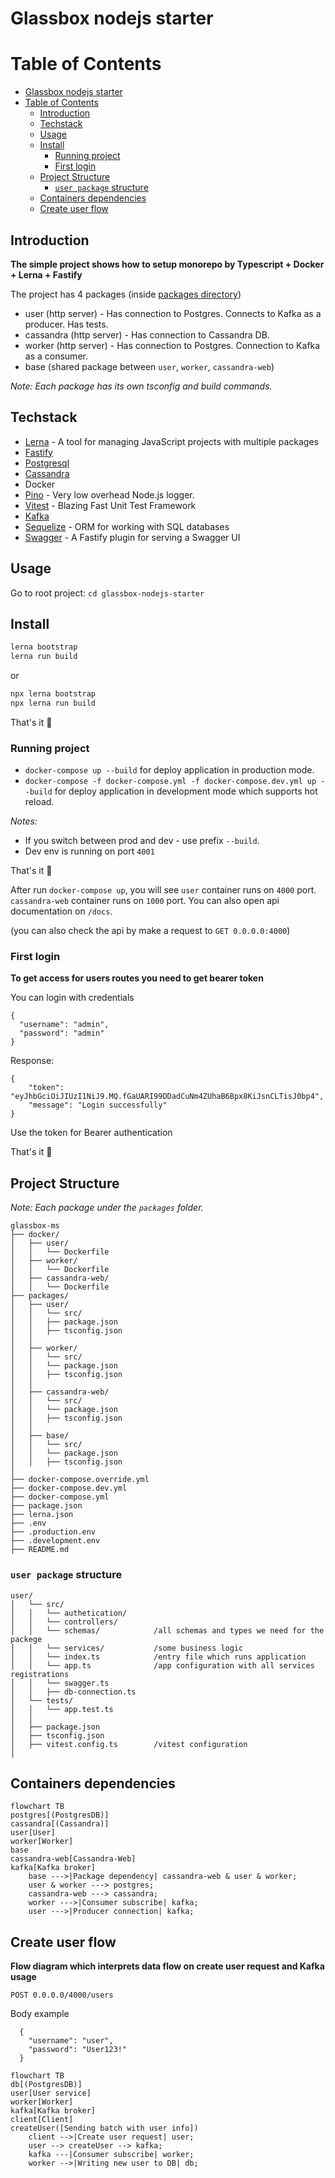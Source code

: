 # Glassbox nodejs starter


# Table of Contents

- [Glassbox nodejs starter](#glassbox-nodejs-starter)
- [Table of Contents](#table-of-contents)
  - [Introduction](#introduction)
  - [Techstack](#techstack)
  - [Usage](#usage)
  - [Install](#install)
    - [Running project](#running-project)
    - [First login](#first-login)
  - [Project Structure](#project-structure)
    - [`user package` structure](#user-package-structure)
  - [Containers dependencies](#containers-dependencies)
  - [Create user flow](#create-user-flow)

## Introduction

**The simple project shows how to setup monorepo by Typescript + Docker + Lerna + Fastify**

The project has 4 packages (inside [packages directory](https://github.com/nSoft-team/glassbox-nodejs-starter/tree/master/packages))

- user (http server) - Has connection to Postgres. Connects to Kafka as a producer. Has tests.
- cassandra (http server) - Has connection to Cassandra DB.
- worker (http server) - Has connection to Postgres. Connection to Kafka as a consumer.
- base (shared package between `user`,  `worker`, `cassandra-web`)

_Note: Each package has its own tsconfig and build commands._

## Techstack

- [Lerna](https://github.com/lerna/lerna) - A tool for managing JavaScript projects with multiple packages
- [Fastify](https://www.fastify.io/)
- [Postgresql](https://www.postgresql.org/)
- [Cassandra](https://cassandra.apache.org/_/index.html)
- Docker
- [Pino](https://github.com/pinojs/pino) - Very low overhead Node.js logger.
- [Vitest](https://vitest.dev/) - Blazing Fast Unit Test Framework
- [Kafka](https://kafka.apache.org/)
- [Sequelize](https://sequelize.org/) - ORM for working with SQL databases 
- [Swagger](https://github.com/fastify/fastify-swagger) - A Fastify plugin for serving a Swagger UI

## Usage

Go to root project: `cd glassbox-nodejs-starter`

## Install

```sh
lerna bootstrap
lerna run build
``` 
or 
```sh
npx lerna bootstrap
npx lerna run build
``` 

That's it 🚀

### Running project

* `docker-compose up --build` for deploy application in production mode.
* `docker-compose -f docker-compose.yml -f docker-compose.dev.yml up --build` for deploy application in development mode which supports hot reload.

_Notes:_
- If you switch between prod and dev - use prefix `--build`.
- Dev env is running on port `4001`

That's it 🚀

After run `docker-compose up`, you will see `user` container runs on `4000` port. `cassandra-web` container runs on `1000` port.
You can also open api documentation on `/docs`.

(you can also check the api by make a request to `GET 0.0.0.0:4000`)


### First login

**To get access for users routes you need to get bearer token**

You can login with credentials 

```
{
  "username": "admin",
  "password": "admin"
}
```

Response: 

```
{
    "token": "eyJhbGciOiJIUzI1NiJ9.MQ.fGaUARI99DDadCuNm4ZUhaB6Bpx8KiJsnCLTisJ0bp4",
    "message": "Login successfully"
}
```
Use the token for Bearer authentication

That's it 🚀

## Project Structure

_Note: Each package under the `packages` folder._

```
glassbox-ms
├── docker/
│   ├── user/
│   │   └── Dockerfile
│   ├── worker/
│   │   └── Dockerfile
│   ├── cassandra-web/
│   │   └── Dockerfile
├── packages/
│   ├── user/
│   │   └── src/
│   │   ├── package.json
│   │   ├── tsconfig.json
│   │
│   ├── worker/
│   │   └── src/
│   │   └── package.json
│   │   ├── tsconfig.json
│   │
│   ├── cassandra-web/
│   │   └── src/
│   │   └── package.json
│   │   ├── tsconfig.json
│   │
│   ├── base/
│   │   └── src/
│   │   └── package.json
│   │   ├── tsconfig.json
│
├── docker-compose.override.yml
├── docker-compose.dev.yml
├── docker-compose.yml
├── package.json
├── lerna.json
├── .env
├── .production.env
├── .development.env
├── README.md
```

### `user package` structure
```
user/
│   └── src/
│   │   └── authetication/
│   │   └── controllers/
│   │   └── schemas/            /all schemas and types we need for the packege 
│   │   └── services/           /some business logic
│   │   └── index.ts            /entry file which runs application
│   │   └── app.ts              /app configuration with all services registrations
│   │   └── swagger.ts      
│   │   ├── db-connection.ts
│   └── tests/
│   │   └── app.test.ts
│   │   
│   ├── package.json
│   ├── tsconfig.json
│   ├── vitest.config.ts        /vitest configuration
│
```

## Containers dependencies

```mermaid
flowchart TB
postgres[(PostgresDB)]
cassandra[(Cassandra)]
user[User]
worker[Worker]
base
cassandra-web[Cassandra-Web]
kafka[Kafka broker]
    base --->|Package dependency| cassandra-web & user & worker;
    user & worker ---> postgres;
    cassandra-web ---> cassandra;
    worker --->|Consumer subscribe| kafka;
    user --->|Producer connection| kafka;
```

## Create user flow

**Flow diagram which interprets data flow on create user request and Kafka usage**

```POST 0.0.0.0/4000/users```

Body example

```
  {
    "username": "user",
    "password": "User123!"
  }
```

```mermaid 
flowchart TB
db[(PostgresDB)]
user[User service]
worker[Worker]
kafka[Kafka broker]
client[Client]
createUser([Sending batch with user info])
    client -->|Create user request| user;
    user --> createUser --> kafka;
    kafka ---|Consumer subscribe| worker;
    worker -->|Writing new user to DB| db;
```

